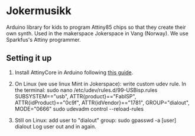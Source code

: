 # Jokermusikk

Arduino library for kids to program Attiny85 chips so that they create their own synth. Used in the makerspace Jokerspace in Vang (Norway). We use Sparkfus's Attiny programmer.

## Setting it up

1. Install AttinyCore in Arduino following [this guide](https://github.com/SpenceKonde/ATTinyCore/blob/master/Installation.md).

2. On Linux (we use linux Mint in Jokerspace): write custom udev rule. In the terminal:
    sudo nano /etc/udev/rules.d/99-USBisp.rules
    SUBSYSTEM=="usb", ATTR{product}=="FabISP", ATTR{idProduct}=="0c9f", ATTR{idVendor}=="1781", GROUP="dialout", MODE="0666"
    sudo udevadm control --reload-rules

3. Still on Linux: add user to "dialout" group:
    sudo gpasswd -a [user] dialout
Log user out and in again.
